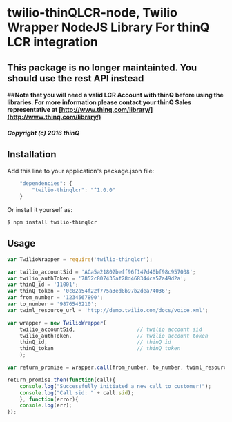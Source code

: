 # twilio-thinQLCR-node, Twilio Wrapper NodeJS Library For thinQ LCR integration

**This package is no longer maintainted. You should use the rest API instead**
--------------------------------------------------------------------------

##**Note that you will need a valid LCR Account with thinQ before using the libraries. For more information please contact your thinQ Sales representative at [http://www.thinq.com/library/](http://www.thinq.com/library/)**

#### *Copyright (c) 2016 thinQ*

## Installation

Add this line to your application's package.json file:

```javascript
    "dependencies": {
        "twilio-thinqlcr": "^1.0.0"
    }
```

Or install it yourself as:

    $ npm install twilio-thinqlcr

## Usage
```javascript
var TwilioWrapper = require('twilio-thinqlcr');

var twilio_accountSid = 'ACa5a21802beff96f147d40bf98c957038';
var twilio_authToken = '7852c807435af28d468344ca57a49d2a';
var thinQ_id = '11001';
var thinQ_token = '0c82a54f22f775a3ed8b97b2dea74036';
var from_number = '1234567890';
var to_number = '9876543210';
var twiml_resource_url = 'http://demo.twilio.com/docs/voice.xml';

var wrapper = new TwilioWrapper(
    twilio_accountSid,                    // twilio account sid  
    twilio_authToken,                     // twilio account token
    thinQ_id,                             // thinQ id
    thinQ_token                           // thinQ token
    );

var return_promise = wrapper.call(from_number, to_number, twiml_resource_url);

return_promise.then(function(call){
    console.log("Successfully initiated a new call to customer!");
    console.log("Call sid: " + call.sid);
    }, function(error){
    console.log(err);
});
```

